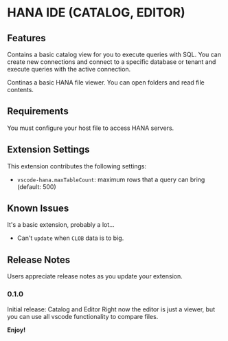 # HANA IDE (CATALOG, EDITOR)



## Features

Contains a basic catalog view for you to execute queries with SQL. You can create new connections and connect to a specific
database or tenant and execute queries with the active connection.

Continas a basic HANA file viewer. You can open folders and read file contents.

## Requirements

You must configure your host file to access HANA servers.

## Extension Settings

This extension contributes the following settings:

* `vscode-hana.maxTableCount`: maximum rows that a query can bring (default: 500)

## Known Issues

It's a basic extension, probably a lot...

* Can't `update` when `CLOB` data is to big.

## Release Notes

Users appreciate release notes as you update your extension.

### 0.1.0

Initial release: Catalog and Editor
Right now the editor is just a viewer, but you can use all vscode functionality to compare files.

**Enjoy!**
